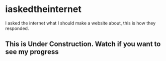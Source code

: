 # iaskedtheinternet
I asked the internet what I should make a website about, this is how they responded.

## This is Under Construction. Watch if you want to see my progress 
